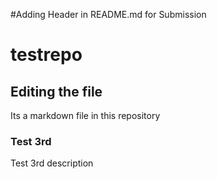 #Adding Header in README.md for Submission

# testrepo

## Editing the file

Its a markdown file in this repository

### Test 3rd

Test 3rd description
